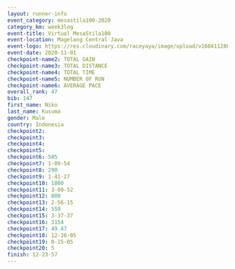 ```yaml
--- 
layout: runner-info 
event_category: mesastila100-2020 
category_km: week3log 
event-title: Virtual MesaStila100  
event-location: Magelang Central Java 
event-logo: https://res.cloudinary.com/raceyaya/image/upload/v1604112863/3B3F7463-9336-4572-9F07-069DCA7D2527_ndaoxk.jpg 
event-date: 2020-11-01 
checkpoint-name2: TOTAL GAIN 
checkpoint-name3: TOTAL DISTANCE 
checkpoint-name4: TOTAL TIME 
checkpoint-name5: NUMBER OF RUN 
checkpoint-name6: AVERAGE PACE 
overall_rank: 47
bib: 147
first_name: Niko
last_name: Kusuma
gender: Male
country: Indonesia
checkpoint2: 
checkpoint3: 
checkpoint4: 
checkpoint5: 
checkpoint6: 505
checkpoint7: 1-09-54
checkpoint8: 290
checkpoint9: 1-41-27
checkpoint10: 1000
checkpoint11: 3-00-52
checkpoint12: 800
checkpoint13: 2-56-15
checkpoint14: 559
checkpoint15: 3-37-37
checkpoint16: 3154
checkpoint17: 49.47
checkpoint18: 12-26-05
checkpoint19: 0-15-05
checkpoint20: 5
finish: 12-23-57
--- 
```

